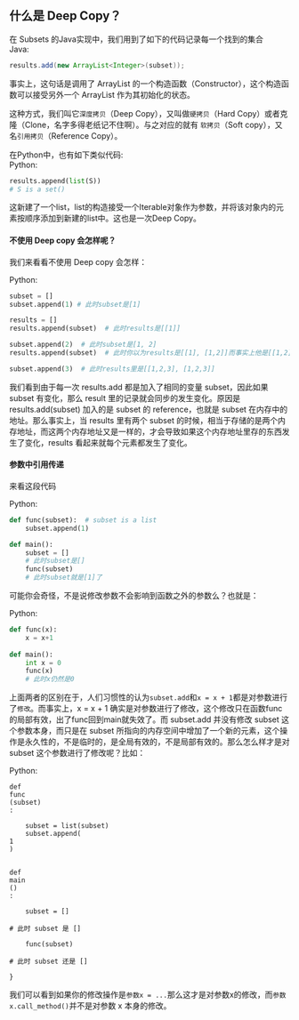 ## 什么是 Deep Copy？

在 Subsets 的Java实现中，我们用到了如下的代码记录每一个找到的集合  
Java:

```java
results.add(new ArrayList<Integer>(subset));
```

事实上，这句话是调用了 ArrayList 的一个构造函数（Constructor），这个构造函数可以接受另外一个 ArrayList 作为其初始化的状态。

这种方式，我们叫它`深度拷贝`（Deep Copy），又叫做`硬拷贝`（Hard Copy）或者克隆（Clone，名字多得老纸记不住啊）。与之对应的就有 `软拷贝`（Soft copy），又名`引用拷贝`（Reference Copy）。

在Python中，也有如下类似代码:  
Python:

```py
results.append(list(S))  
# S is a set()
```

这新建了一个list，list的构造接受一个Iterable对象作为参数，并将该对象内的元素按顺序添加到新建的list中。这也是一次Deep Copy。

#### 不使用 Deep copy 会怎样呢？

我们来看看不使用 Deep copy 会怎样：

Python:

```py
subset = []
subset.append(1) # 此时subset是[1]

results = []
results.append(subset)  # 此时results是[[1]]

subset.append(2)  # 此时subset是[1, 2]
results.append(subset)  # 此时你以为results是[[1], [1,2]]而事实上他是[[1,2], [1,2]]

subset.append(3)  # 此时results里是[[1,2,3], [1,2,3]]
```

我们看到由于每一次 results.add 都是加入了相同的变量 subset，因此如果 subset 有变化，那么 result 里的记录就会同步的发生变化。原因是 results.add\(subset\) 加入的是 subset 的 reference，也就是 subset 在内存中的地址。那么事实上，当 results 里有两个 subset 的时候，相当于存储的是两个内存地址，而这两个内存地址又是一样的，才会导致如果这个内存地址里存的东西发生了变化，results 看起来就每个元素都发生了变化。

#### 参数中引用传递

来看这段代码

Python:

```py
def func(subset):  # subset is a list
    subset.append(1)

def main():
    subset = []
    # 此时subset是[]
    func(subset)
    # 此时subset就是[1]了
```

可能你会奇怪，不是说修改参数不会影响到函数之外的参数么？也就是：  


Python:

```py
def func(x):
    x = x+1
		
def main():
    int x = 0
    func(x)
    # 此时x仍然是0
```

上面两者的区别在于，人们习惯性的认为`subset.add`和`x = x + 1`都是对参数进行了`修改`。而事实上，x = x + 1 确实是对参数进行了修改，这个修改只在函数func的局部有效，出了func回到main就失效了。而 subset.add 并没有修改 subset 这个参数本身，而只是在 subset 所指向的内存空间中增加了一个新的元素，这个操作是永久性的，不是临时的，是全局有效的，不是局部有效的。那么怎么样才是对 subset 这个参数进行了修改呢？比如：

Python:

```
def
func
(subset)
:

    subset = list(subset)
    subset.append(
1
)


def
main
()
:

    subset = []

# 此时 subset 是 []

    func(subset)

# 此时 subset 还是 []

}
```

我们可以看到如果你的修改操作是`参数x = ...`那么这才是对参数x的修改，而`参数x.call_method()`并不是对参数 x 本身的修改。

